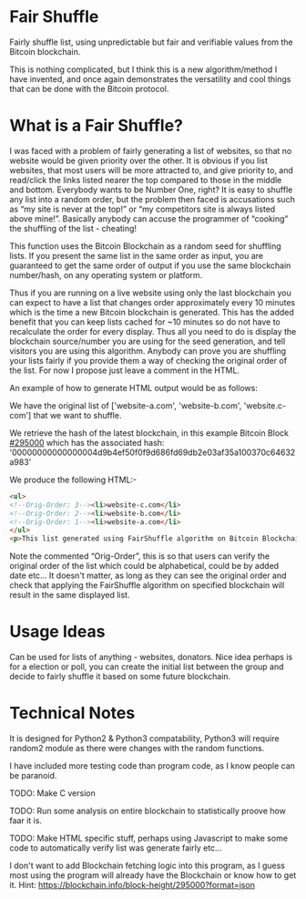 Fair Shuffle
============

Fairly shuffle list, using unpredictable but fair and verifiable values from the Bitcoin blockchain.

This is nothing complicated, but I think this is a new algorithm/method I have invented, and once again demonstrates the versatility and cool things that can be done with the Bitcoin protocol.

What is a Fair Shuffle?
=======================

I was faced with a problem of fairly generating a list of websites, so that no website would be given priority over the other. It is obvious if you list websites, that most users will be more attracted to, and give priority to, and read/click the links listed nearer the top compared to those in the middle and bottom. Everybody wants to be Number One, right? It is easy to shuffle any list into a random order, but the problem then faced is accusations such as “my site is never at the top!” or “my competitors site is always listed above mine!”. Basically anybody can accuse the programmer of “cooking” the shuffling of the list - cheating!

This function uses the Bitcoin Blockchain as a random seed for shuffling lists. If you present the same list in the same order as input, you are guaranteed to get the same order of output if you use
the same blockchain number/hash, on any operating system or platform.

Thus if you are running on a live website using only the last blockchain you can expect to have a
list that changes order approximately every 10 minutes which is the time a new Bitcoin blockchain is generated. This has the added benefit that you can keep lists cached for ~10 minutes so do not have to recalculate the order for every display. Thus all you need to do is display the blockchain source/number you are using for the seed generation, and tell visitors you are using this algorithm. Anybody can prove you are shuffling your lists fairly if you provide them a way of checking the original order of the list. For now I propose just leave a comment in the HTML.

An example of how to generate HTML output would be as follows:

We have the original list of ['website-a.com', 'website-b.com', 'website.c-com'] that we want to shuffle.

We retrieve the hash of the latest blockchain, in this example Bitcoin Block <a href="https://blockchain.info/block-height/295000?format=json">#295000</a> which has the associated hash: '00000000000000004d9b4ef50f0f9d686fd69db2e03af35a100370c64632a983'

We produce the following HTML:-

```html
<ul>
<!--Orig-Order: 3--><li>website-c.com</li>
<!--Orig-Order: 2--><li>website-b.com</li>
<!--Orig-Order: 1--><li>website-a.com</li>
</ul>
<p>This list generated using FairShuffle algorithm on Bitcoin Blockchain <a href="https://blockchain.info/block-height/295000">#295000</a></p>
```

Note the commented “Orig-Order”, this is so that users can verify the original order of the list which could be alphabetical, could be by added date etc... It doesn't matter, as long as they can see the original order and check that applying the FairShuffle algorithm on specified blockchain will result in the same displayed list.

Usage Ideas
===========

Can be used for lists of anything - websites, donators. Nice idea perhaps is for a election or poll, you can create
the initial list between the group and decide to fairly shuffle it based on some future blockchain.

Technical Notes
===============

It is designed for Python2 & Python3 compatability, Python3 will require random2 module as there were changes with the random functions.

I have included more testing code than program code, as I know people can be paranoid.

TODO: Make C version

TODO: Run some analysis on entire blockchain to statistically proove how faar it is.

TODO: Make HTML specific stuff, perhaps using Javascript to make some code to automatically verify list was generate fairly etc...

I don't want to add Blockchain fetching logic into this program, as I guess most using the program will already have the Blockchain or know how to get it.  Hint: https://blockchain.info/block-height/295000?format=json
